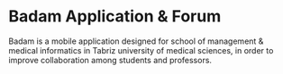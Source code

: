 # Badam Application & Forum

Badam is a mobile application designed for school of management & medical informatics in Tabriz university of medical sciences, in order to improve collaboration among students and professors.

